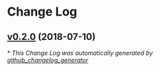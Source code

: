 # Change Log

## [v0.2.0](https://github.com/drucker/dockerfiles/tree/v0.2.0) (2018-07-10)


\* *This Change Log was automatically generated by [github_changelog_generator](https://github.com/skywinder/Github-Changelog-Generator)*